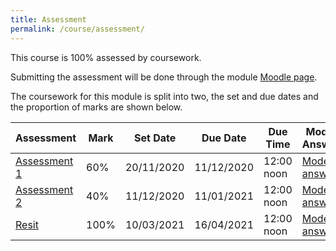 ```yaml
---
title: Assessment
permalink: /course/assessment/
---
```


This course is 100% assessed by coursework.

Submitting the assessment will be done through the module [Moodle page](moodle.yorksj.ac.uk/).

The coursework for this module is split into two, the set and due dates and the proportion of marks are shown below.

| Assessment                     | Mark | Set Date   | Due Date   | Due Time | Model Answer |
| ------------                   |----- | ---------  | ---------  | -------- | ------------ |
| [Assessment 1](../assessment1) | 60%  | 20/11/2020 | 11/12/2020 | 12:00 noon | [Model answer](../assessment1-model) |
| [Assessment 2](../assessment2) | 40%  | 11/12/2020 | 11/01/2021 | 12:00 noon | [Model answer](../assessment2-model) |
| [Resit](../resit)              | 100% | 10/03/2021 | 16/04/2021 | 12:00 noon | [Model answer](../resit-model) |
